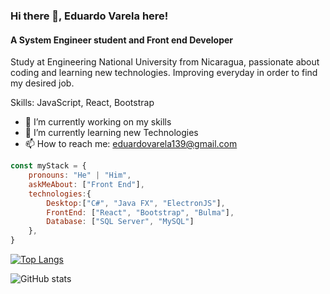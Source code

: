 ### Hi there 👋, Eduardo Varela here!
#### A System Engineer student and Front end Developer
Study at Engineering National University from Nicaragua, passionate about coding and learning new technologies. Improving everyday in order to find my desired job.

Skills: JavaScript, React, Bootstrap

- 🔭 I’m currently working on my skills 
- 🌱 I’m currently learning new Technologies 
- 📫 How to reach me: eduardovarela139@gmail.com 

```js
const myStack = {
    pronouns: "He" | "Him",
    askMeAbout: ["Front End"],
    technologies:{
        Desktop:["C#", "Java FX", "ElectronJS"],
        FrontEnd: ["React", "Bootstrap", "Bulma"],
        Database: ["SQL Server", "MySQL"]
    },
}
```

[![Top Langs](https://github-readme-stats.vercel.app/api/top-langs/?username=EduardoV-dev&theme=radical)](https://github.com/anuraghazra/github-readme-stats)

![GitHub stats](https://github-readme-stats.vercel.app/api?username=EduardoV-dev&show_icons=true&theme=radical)  

